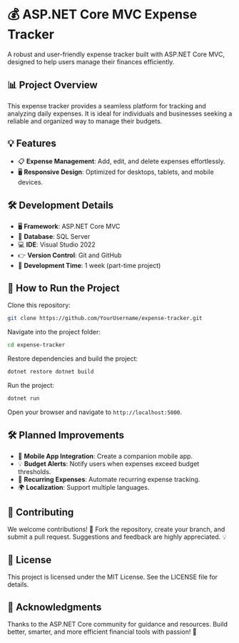 # 💰 ASP.NET Core MVC Expense Tracker

A robust and user-friendly expense tracker built with ASP.NET Core MVC, designed to help users manage their finances efficiently.

## 📊 Project Overview

This expense tracker provides a seamless platform for tracking and analyzing daily expenses. It is ideal for individuals and businesses seeking a reliable and organized way to manage their budgets.

## 💡 Features

- 📋 **Expense Management**: Add, edit, and delete expenses effortlessly.
- 🖥️ **Responsive Design**: Optimized for desktops, tablets, and mobile devices.

## 🛠️ Development Details

- 🖥 **Framework**: ASP.NET Core MVC
- 💾 **Database**: SQL Server
- 💻 **IDE**: Visual Studio 2022
- 👉 **Version Control**: Git and GitHub
- 📆 **Development Time**: 1 week (part-time project)

## 🚀 How to Run the Project

Clone this repository:
```bash
git clone https://github.com/YourUsername/expense-tracker.git
```

Navigate into the project folder:
```bash
cd expense-tracker
```

Restore dependencies and build the project:
```bash
dotnet restore dotnet build
```

Run the project:
```bash
dotnet run
```

Open your browser and navigate to `http://localhost:5000`.


## 🛠️ Planned Improvements

- 📱 **Mobile App Integration**: Create a companion mobile app.
- 💡 **Budget Alerts**: Notify users when expenses exceed budget thresholds.
- 📅 **Recurring Expenses**: Automate recurring expense tracking.
- 🌍 **Localization**: Support multiple languages.

## 🤝 Contributing

We welcome contributions! 🎉 Fork the repository, create your branch, and submit a pull request. Suggestions and feedback are highly appreciated. 💡

## 💼 License

This project is licensed under the MIT License. See the LICENSE file for details.

## 💖 Acknowledgments

Thanks to the ASP.NET Core community for guidance and resources. Build better, smarter, and more efficient financial tools with passion! 🌟
